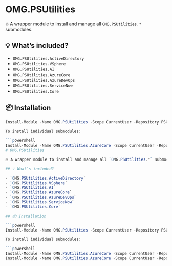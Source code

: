 # OMG.PSUtilities

🔥 A wrapper module to install and manage all `OMG.PSUtilities.*` submodules.

## 💡 What’s included?

- `OMG.PSUtilities.ActiveDirectory`
- `OMG.PSUtilities.VSphere`
- `OMG.PSUtilities.AI`
- `OMG.PSUtilities.AzureCore`
- `OMG.PSUtilities.AzureDevOps`
- `OMG.PSUtilities.ServiceNow`
- `OMG.PSUtilities.Core`

## 📦 Installation

```powershell
Install-Module -Name OMG.PSUtilities -Scope CurrentUser -Repository PSGallery

To install individual submodules:

```powershell
Install-Module -Name OMG.PSUtilities.AzureCore -Scope CurrentUser -Repository PSGallery
# OMG.PSUtilities

🔥 A wrapper module to install and manage all `OMG.PSUtilities.*` submodules.

## 💡 What’s included?

- `OMG.PSUtilities.ActiveDirectory`
- `OMG.PSUtilities.VSphere`
- `OMG.PSUtilities.AI`
- `OMG.PSUtilities.AzureCore`
- `OMG.PSUtilities.AzureDevOps`
- `OMG.PSUtilities.ServiceNow`
- `OMG.PSUtilities.Core`

## 📦 Installation

```powershell
Install-Module -Name OMG.PSUtilities -Scope CurrentUser -Repository PSGallery

To install individual submodules:

```powershell
Install-Module -Name OMG.PSUtilities.AzureCore -Scope CurrentUser -Repository PSGallery
Install-Module -Name OMG.PSUtilities.AzureCore -Scope CurrentUser -Repository PSGallery



